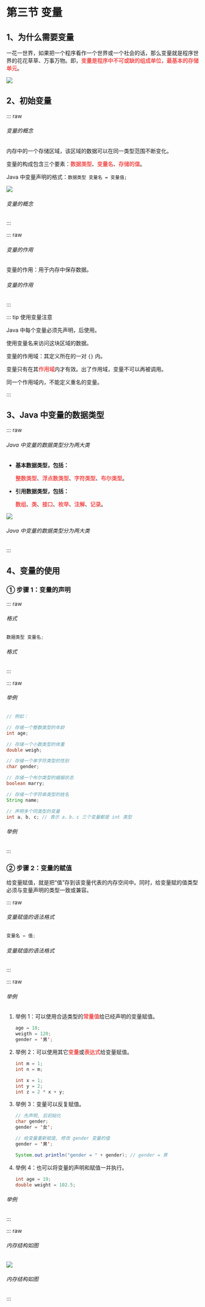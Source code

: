 # 第三节 变量

## 1、为什么需要变量

一花一世界，如果把一个程序看作一个世界或一个社会的话，那么变量就是程序世界的花花草草、万事万物。即，<strong style="color: #f3514f;">变量是程序中不可或缺的组成单位，最基本的存储单元</strong>。

![](https://raw.githubusercontent.com/wehome-h/typora-images-repository/main/images/20240414140622.png)

## 2、初始变量

::: raw

<h6>
  <span class="title">变量的概念</span>
</h6>

内存中的一个存储区域，该区域的数据可以在同一类型范围不断变化。

变量的构成包含三个要素：<strong style="color: #f3514f;">数据类型</strong>、<strong style="color: #f3514f;">变量名</strong>、<strong style="color: #f3514f;">存储的值</strong>。

Java 中变量声明的格式：`数据类型 变量名 = 变量值;`

![](https://raw.githubusercontent.com/wehome-h/typora-images-repository/main/images/20240414142000.png)

<h6>
  <span class="title">变量的概念</span>
</h6>

:::

::: raw

<h6>
  <span class="title">变量的作用</span>
</h6>

变量的作用：用于内存中保存数据。

<h6>
  <span class="title">变量的作用</span>
</h6>

:::

::: tip 使用变量注意

Java 中每个变量必须先声明，后使用。

使用变量名来访问这块区域的数据。

变量的作用域：其定义所在的一对 `{}` 内。

变量只有在其<strong style="color: #f3514f;">作用域</strong>内才有效。出了作用域，变量不可以再被调用。

同一个作用域内，不能定义重名的变量。

:::

## 3、Java 中变量的数据类型

::: raw

<h6>
  <span class="title">Java 中变量的数据类型分为两大类</span>
</h6>

- **基本数据类型，包括：**

  <strong style="color: #f3514f;">整数类型</strong>、<strong style="color: #f3514f;">浮点数类型</strong>、<strong style="color: #f3514f;">字符类型</strong>、<strong style="color: #f3514f;">布尔类型</strong>。

- **引用数据类型，包括：**

  <strong style="color: #f3514f;">数组</strong>、<strong style="color: #f3514f;">类</strong>、<strong style="color: #f3514f;">接口</strong>、<strong style="color: #f3514f;">枚举</strong>、<strong style="color: #f3514f;">注解</strong>、<strong style="color: #f3514f;">记录</strong>。

![](https://raw.githubusercontent.com/wehome-h/typora-images-repository/main/images/20240414143035.png)

<h6>
  <span class="title">Java 中变量的数据类型分为两大类</span>
</h6>

:::

## 4、变量的使用

### ① 步骤 1：变量的声明

::: raw

<h6>
  <span class="title">格式</span>
</h6>

```java
数据类型 变量名;
```

<h6>
  <span class="title">格式</span>
</h6>

:::

::: raw

<h6>
  <span class="title">举例</span>
</h6>

```java
// 例如：

// 存储一个整数类型的年龄
int age;

// 存储一个小数类型的体重
double weigh;

// 存储一个单字符类型的性别
char gender;

// 存储一个布尔类型的婚姻状态
boolean marry;

// 存储一个字符串类型的姓名
String name;

// 声明多个同类型的变量
int a, b, c; // 表示 a、b、c 三个变量都是 int 类型
```

<h6>
  <span class="title">举例</span>
</h6>

:::

### ② 步骤 2：变量的赋值

给变量赋值，就是把“值”存到该变量代表的内存空间中。同时，给变量赋的值类型必须与变量声明的类型一致或兼容。

::: raw

<h6>
  <span class="title">变量赋值的语法格式</span>
</h6>

```java
变量名 = 值;
```

<h6>
  <span class="title">变量赋值的语法格式</span>
</h6>

:::

::: raw

<h6>
  <span class="title">举例</span>
</h6>

1.  举例 1：可以使用合适类型的<strong style="color: #f3514f;">常量值</strong>给已经声明的变量赋值。

    ```java
    age = 18;
    weigth = 120;
    gender = '男';
    ```

2.  举例 2：可以使用其它<strong style="color: #f3514f;">变量</strong>或<strong style="color: #f3514f;">表达式</strong>给变量赋值。

    ```java
    int m = 1;
    int n = m;

    int x = 1;
    int y = 2;
    int z = 2 * x + y;
    ```

3.  举例 3：变量可以反复赋值。

    ```java
    // 先声明, 后初始化
    char gender;
    gender = '女';

    // 给变量重新赋值, 修改 gender 变量的值
    gender = '男';

    System.out.println("gender = " + gender); // gender = 男
    ```

4.  举例 4：也可以将变量的声明和赋值一并执行。

    ```java
    int age = 19;
    double weight = 102.5;
    ```

<h6>
  <span class="title">举例</span>
</h6>

:::

::: raw

<h6>
  <span class="title">内存结构如图</span>
</h6>

![](https://raw.githubusercontent.com/wehome-h/typora-images-repository/main/images/20240414144339.png)

<h6>
  <span class="title">内存结构如图</span>
</h6>

:::
